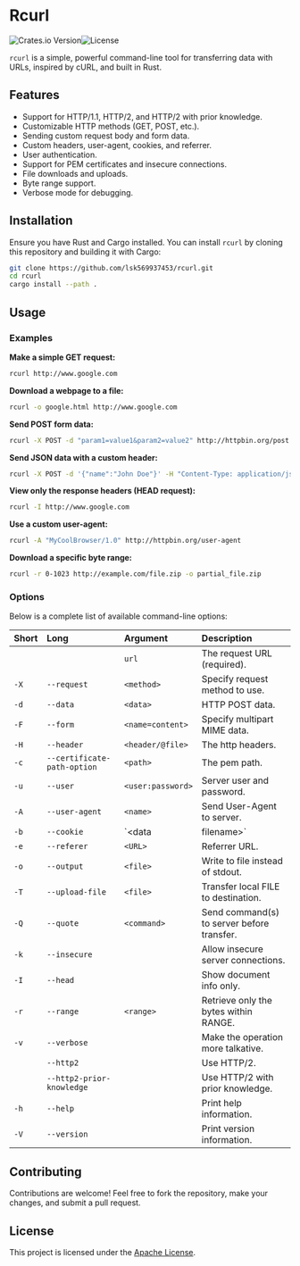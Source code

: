 # Rcurl

![Crates.io Version](https://img.shields.io/crates/v/rcurl.svg)![License](https://img.shields.io/crates/l/rcurl.svg)

`rcurl` is a simple, powerful command-line tool for transferring data with URLs, inspired by cURL, and built in Rust.

## Features

- Support for HTTP/1.1, HTTP/2, and HTTP/2 with prior knowledge.
- Customizable HTTP methods (GET, POST, etc.).
- Sending custom request body and form data.
- Custom headers, user-agent, cookies, and referrer.
- User authentication.
- Support for PEM certificates and insecure connections.
- File downloads and uploads.
- Byte range support.
- Verbose mode for debugging.

## Installation

Ensure you have Rust and Cargo installed. You can install `rcurl` by cloning this repository and building it with Cargo:

```bash
git clone https://github.com/lsk569937453/rcurl.git
cd rcurl
cargo install --path .
```

## Usage

### Examples

**Make a simple GET request:**

```bash
rcurl http://www.google.com
```

**Download a webpage to a file:**

```bash
rcurl -o google.html http://www.google.com
```

**Send POST form data:**

```bash
rcurl -X POST -d "param1=value1&param2=value2" http://httpbin.org/post
```

**Send JSON data with a custom header:**

```bash
rcurl -X POST -d '{"name":"John Doe"}' -H "Content-Type: application/json" http://httpbin.org/post
```

**View only the response headers (HEAD request):**

```bash
rcurl -I http://www.google.com
```

**Use a custom user-agent:**

```bash
rcurl -A "MyCoolBrowser/1.0" http://httpbin.org/user-agent
```

**Download a specific byte range:**

```bash
rcurl -r 0-1023 http://example.com/file.zip -o partial_file.zip
```

### Options

Below is a complete list of available command-line options:

| Short | Long                        | Argument          | Description                                |
| :---- | :-------------------------- | :---------------- | :----------------------------------------- |
|       |                             | `url`             | The request URL (required).                |
| `-X`  | `--request`                 | `<method>`        | Specify request method to use.             |
| `-d`  | `--data`                    | `<data>`          | HTTP POST data.                            |
| `-F`  | `--form`                    | `<name=content>`  | Specify multipart MIME data.               |
| `-H`  | `--header`                  | `<header/@file>`  | The http headers.                          |
| `-c`  | `--certificate-path-option` | `<path>`          | The pem path.                              |
| `-u`  | `--user`                    | `<user:password>` | Server user and password.                  |
| `-A`  | `--user-agent`              | `<name>`          | Send User-Agent <name> to server.          |
| `-b`  | `--cookie`                  | `<data            | filename>`                                 |
| `-e`  | `--referer`                 | `<URL>`           | Referrer URL.                              |
| `-o`  | `--output`                  | `<file>`          | Write to file instead of stdout.           |
| `-T`  | `--upload-file`             | `<file>`          | Transfer local FILE to destination.        |
| `-Q`  | `--quote`                   | `<command>`       | Send command(s) to server before transfer. |
| `-k`  | `--insecure`                |                   | Allow insecure server connections.         |
| `-I`  | `--head`                    |                   | Show document info only.                   |
| `-r`  | `--range`                   | `<range>`         | Retrieve only the bytes within RANGE.      |
| `-v`  | `--verbose`                 |                   | Make the operation more talkative.         |
|       | `--http2`                   |                   | Use HTTP/2.                                |
|       | `--http2-prior-knowledge`   |                   | Use HTTP/2 with prior knowledge.           |
| `-h`  | `--help`                    |                   | Print help information.                    |
| `-V`  | `--version`                 |                   | Print version information.                 |

## Contributing

Contributions are welcome! Feel free to fork the repository, make your changes, and submit a pull request.

## License

This project is licensed under the [Apache License](LICENSE).
